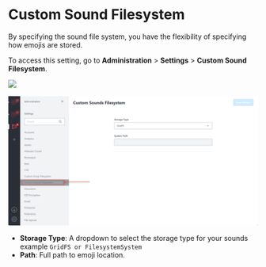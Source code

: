# Custom Sound Filesystem

By specifying the sound file system, you have the flexibility of specifying how emojis are stored.

To access this setting, go to **Administration** > **Settings** > **Custom Sound Filesystem**.

![](<../../../.gitbook/assets/administration >)

![](<../../../.gitbook/assets/image (673) (1) (1).png>)

* **Storage Type**: A dropdown to select the storage type for your sounds example `GridFS or FilesystemSystem`
* **Path**: Full path to emoji location.
